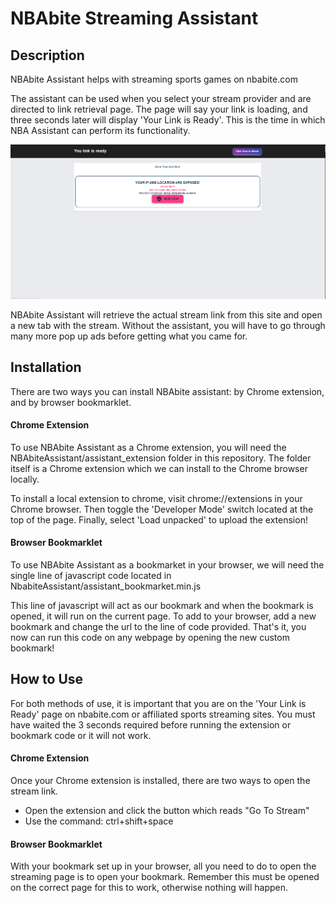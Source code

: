 
# NBAbite Streaming Assistant

## Description

NBAbite Assistant helps with streaming sports games on nbabite.com

The assistant can be used when you select your stream provider and are directed to link retrieval page. The page will say your link is loading, and three seconds later will display 'Your Link is Ready'. This is the time in which NBA Assistant can perform its functionality. 

![Link Page](/NBAbiteAssistant/assistant_extension/images/BullshitAdGenerator.png)

NBAbite Assistant will retrieve the actual stream link from this site and open a new tab with the stream. Without the assistant, you will have to go through many more pop up ads before getting what you came for. 

## Installation

There are two ways you can install NBAbite assistant: by Chrome extension, and by browser bookmarklet. 

#### Chrome Extension 

To use NBAbite Assistant as a Chrome extension, you will need the NBAbiteAssistant/assistant_extension folder in this repository. The folder itself is a Chrome extension which we can install to the Chrome browser locally. 

To install a local extension to chrome, visit chrome://extensions in your Chrome browser. Then toggle the 'Developer Mode' switch located at the top of the page. Finally, select 'Load unpacked' to upload the extension!

#### Browser Bookmarklet

To use NBAbite Assistant as a bookmarket in your browser, we will need the single line of javascript code located in NbabiteAssistant/assistant_bookmarket.min.js

This line of javascript will act as our bookmark and when the bookmark is opened, it will run on the current page. To add to your browser, add a new bookmark and change the url to the line of code provided. That's it, you now can run this code on any webpage by opening the new custom bookmark!

## How to Use

For both methods of use, it is important that you are on the 'Your Link is Ready' page on nbabite.com or affiliated sports streaming sites. You must have waited the 3 seconds required before running the extension or bookmark code or it will not work. 

#### Chrome Extension 

Once your Chrome extension is installed, there are two ways to open the stream link. 
* Open the extension and click the button which reads "Go To Stream"
* Use the command: ctrl+shift+space

#### Browser Bookmarklet

With your bookmark set up in your browser, all you need to do to open the streaming page is to open your bookmark. Remember this must be opened on the correct page for this to work, otherwise nothing will happen. 
